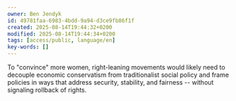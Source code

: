 ```yaml
---
owner: Ben Jendyk
id: 49781faa-6983-4bdd-9a94-d3ce9fb86f1f
created: 2025-08-14T19:44:32+0200
modified: 2025-08-14T19:44:34+0200
tags: [access/public, language/en]
key-words: []
---
```


To "convince" more women, right-leaning movements would likely need to decouple economic conservatism from traditionalist social policy and frame policies in ways that address security, stability, and fairness -- without signaling rollback of rights.